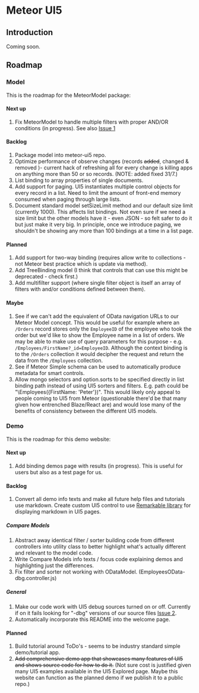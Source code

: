 # Meteor UI5

## Introduction

Coming soon.

## Roadmap

### Model

This is the roadmap for the MeteorModel package:

#### Next up

1. Fix MeteorModel to handle multiple filters with proper AND/OR conditions (in progress). See also [Issue 1](https://github.com/propellerlabsio/meteor-ui5-experimental/issues/1)

#### Backlog

1. Package model into meteor-ui5 repo.
1. Optimize performance of observe changes (records ~~added~~, changed & removed )- current hack of refreshing all for every change is killing apps on anything more than 50 or so records. (NOTE: added fixed 31/7.)
1. List binding to array properties of single documents.
1. Add support for paging.  UI5 instantiates multiple control objects for every record in a list.  Need to limit the amount of front-end memory consumed when paging through large lists.
1. Document standard model setSizeLimit method and our default size limit (currently 1000). This affects list bindings.  Not even sure if we need a size limit but the other models have it - even JSON  - so felt safer to do it but just make it very big.  In principle, once we introduce paging, we shouldn't be showing any more than 100 bindings at a time in a list page.


#### Planned

1. Add support for two-way binding (requires allow write to collections - not Meteor best practice which is update via method).
2. Add TreeBinding model (I think that controls that can use this might be deprecated - check first.)
3. Add multifilter support (where single filter object is itself an array of filters with and/or conditions defined between them).

#### Maybe

1. See if we can't add the equivalent of OData navigation URLs to our Meteor Model concept.  This would be useful for example where an `/Orders` record stores only the `EmployeeID` of the employee who took the order but we'd like to show the Employee name in a list of orders.   We may be able to make use of query parameters for this purpose - e.g. `/Employees/FirstName?_id=EmployeeID`.  Although the context binding is to the `/Orders` collection it would decipher the request and return the data from the `/Employees` collection.
1. See if Meteor Simple schema can be used to automatically produce metadata for smart controls.
1. Allow mongo selectors and option.sorts to be specified directly in list binding path instead of using UI5 sorters and filters.  E.g. path could be "\Employees({FirstName: 'Peter'})".  This would likely only appeal to people coming to UI5 from Meteor (questionable there'd be that many given how entrenched Blaze/React are) and would lose many of the benefits of consistency between the different UI5 models.

### Demo

This is the roadmap for this demo website:

#### Next up

1. Add binding demos page with results (in progress).  This is useful for users but also as a test page for us.

#### Backlog

1. Convert all demo info texts and make all future help files and tutorials use markdown.  Create custom UI5 control to use [Remarkable library](https://github.com/jonschlinkert/remarkable) for displaying markdown in UI5 pages.

##### Compare Models

1. Abstract away identical filter / sorter building code from different controllers into utility class to better highlight what's actually different and relevant to the model code.
1. Write Compare Models info texts / focus code explaining demos and highlighting just the differences.
1. Fix filter and sorter not working with ODataModel. (EmployeesOData-dbg.controller.js)

##### General

1. Make our code work with UI5 debug sources turned on or off.  Currently if on it fails looking for "-dbg" versions of our source files  [Issue 2](https://github.com/propellerlabsio/meteor-ui5-experimental/issues/2).
1. Automatically incorporate this README into the welcome page.

#### Planned

1. Build tutorial around ToDo's - seems to be industry standard simple demo/tutorial app.
1. ~~Add comprehensive demo app that showcases many features of UI5 and shows source code for how to do it.~~ (Not sure cost is justified given many UI5 examples available in the UI5 Explored page.  Maybe this website can function as the planned demo if we publish it to a public repo.)
